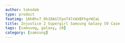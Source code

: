 ```yaml
---
author: tokodab
type: product
featimg: 1Ah0hv7_0h18AGlFpoT4lVAXBFhgrWIaL
title: Injustice 2 Supergirl Samsung Galaxy S9 Case
tags: [samsung, galaxy, s9]
category: [samsung]
---
```


